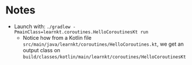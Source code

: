 # Notes

- Launch with: `./gradlew -PmainClass=learnkt.coroutines.HelloCoroutinesKt run`
    - Notice how from a Kotlin file `src/main/java/learnkt/coroutines/HelloCoroutines.kt`, we get an output class on `build/classes/kotlin/main/learnkt/coroutines/HelloCoroutinesKt`
